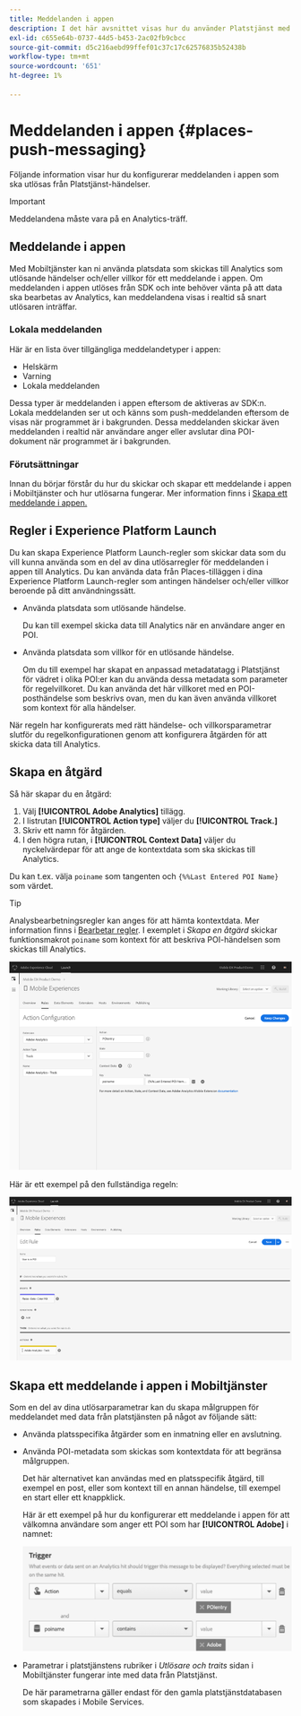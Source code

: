 ```yaml
---
title: Meddelanden i appen
description: I det här avsnittet visas hur du använder Platstjänst med meddelanden i appen.
exl-id: c655e64b-0737-44d5-b453-2ac02fb9cbcc
source-git-commit: d5c216aebd99ffef01c37c17c62576835b52438b
workflow-type: tm+mt
source-wordcount: '651'
ht-degree: 1%

---
```


# Meddelanden i appen {#places-push-messaging}

Följande information visar hur du konfigurerar meddelanden i appen som ska utlösas från Platstjänst-händelser.

>[!IMPORTANT]
>
>Meddelandena måste vara på en Analytics-träff.

## Meddelande i appen

Med Mobiltjänster kan ni använda platsdata som skickas till Analytics som utlösande händelser och/eller villkor för ett meddelande i appen. Om meddelanden i appen utlöses från SDK och inte behöver vänta på att data ska bearbetas av Analytics, kan meddelandena visas i realtid så snart utlösaren inträffar.

### Lokala meddelanden

Här är en lista över tillgängliga meddelandetyper i appen:

* Helskärm
* Varning
* Lokala meddelanden

Dessa typer är meddelanden i appen eftersom de aktiveras av SDK:n. Lokala meddelanden ser ut och känns som push-meddelanden eftersom de visas när programmet är i bakgrunden. Dessa meddelanden skickar även meddelanden i realtid när användare anger eller avslutar dina POI-dokument när programmet är i bakgrunden.

### Förutsättningar

Innan du börjar förstår du hur du skickar och skapar ett meddelande i appen i Mobiltjänster och hur utlösarna fungerar. Mer information finns i [Skapa ett meddelande i appen.](https://experienceleague.adobe.com/docs/discontinued/using/mobile-services.html)

## Regler i Experience Platform Launch

Du kan skapa Experience Platform Launch-regler som skickar data som du vill kunna använda som en del av dina utlösarregler för meddelanden i appen till Analytics. Du kan använda data från Places-tilläggen i dina Experience Platform Launch-regler som antingen händelser och/eller villkor beroende på ditt användningssätt.

* Använda platsdata som utlösande händelse.

  Du kan till exempel skicka data till Analytics när en användare anger en POI.

* Använda platsdata som villkor för en utlösande händelse.

  Om du till exempel har skapat en anpassad metadatatagg i Platstjänst för vädret i olika POI:er kan du använda dessa metadata som parameter för regelvillkoret. Du kan använda det här villkoret med en POI-posthändelse som beskrivs ovan, men du kan även använda villkoret som kontext för alla händelser.

När regeln har konfigurerats med rätt händelse- och villkorsparametrar slutför du regelkonfigurationen genom att konfigurera åtgärden för att skicka data till Analytics.

## Skapa en åtgärd

Så här skapar du en åtgärd:

1. Välj **[!UICONTROL Adobe Analytics]** tillägg.
1. I listrutan **[!UICONTROL Action type]** väljer du **[!UICONTROL Track.]**
1. Skriv ett namn för åtgärden.
1. I den högra rutan, i **[!UICONTROL Context Data]** väljer du nyckelvärdepar för att ange de kontextdata som ska skickas till Analytics.

Du kan t.ex. välja `poiname` som tangenten och `{%%Last Entered POI Name}` som värdet.

>[!TIP]
>
>Analysbearbetningsregler kan anges för att hämta kontextdata. Mer information finns i [Bearbetar regler](https://experienceleague.adobe.com/docs/analytics/admin/admin-tools/manage-report-suites/edit-report-suite/report-suite-general/c-processing-rules/processing-rules.html). I exemplet i *Skapa en åtgärd* skickar funktionsmakrot `poiname` som kontext för att beskriva POI-händelsen som skickas till Analytics.

![skapa ett funktionsmakro](/help/assets/configure-action.png)

Här är ett exempel på den fullständiga regeln:

![slutförd regel](/help/assets/create-a-rule.png)

## Skapa ett meddelande i appen i Mobiltjänster

Som en del av dina utlösarparametrar kan du skapa målgruppen för meddelandet med data från platstjänsten på något av följande sätt:

* Använda platsspecifika åtgärder som en inmatning eller en avslutning.
* Använda POI-metadata som skickas som kontextdata för att begränsa målgruppen.

  Det här alternativet kan användas med en platsspecifik åtgärd, till exempel en post, eller som kontext till en annan händelse, till exempel en start eller ett knappklick.

  Här är ett exempel på hur du konfigurerar ett meddelande i appen för att välkomna användare som anger ett POI som har **[!UICONTROL Adobe]** i namnet:

  ![trigger parameters](/help/assets/trigger-parameters.png)

* Parametrar i platstjänstens rubriker i *Utlösare och traits* sidan i Mobiltjänster fungerar inte med data från Platstjänst.

  De här parametrarna gäller endast för den gamla platstjänstdatabasen som skapades i Mobile Services.
